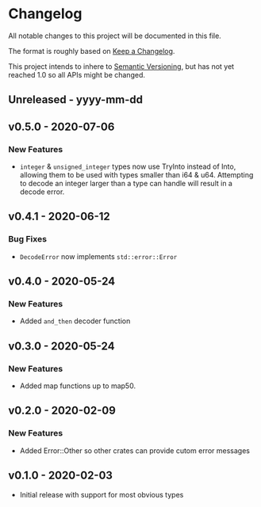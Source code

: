 # Changelog

All notable changes to this project will be documented in this file.

The format is roughly based on [Keep a
Changelog](http://keepachangelog.com/en/1.0.0/).

This project intends to inhere to [Semantic
Versioning](http://semver.org/spec/v2.0.0.html), but has not yet reached 1.0 so
all APIs might be changed.

## Unreleased - yyyy-mm-dd

## v0.5.0 - 2020-07-06

### New Features

- `integer` & `unsigned_integer` types now use TryInto instead of Into,
  allowing them to be used with types smaller than i64 & u64.  Attempting to
  decode an integer larger than a type can handle will result in a decode
  error.

## v0.4.1 - 2020-06-12

### Bug Fixes

- `DecodeError` now implements `std::error::Error`

## v0.4.0 - 2020-05-24

### New Features

- Added `and_then` decoder function

## v0.3.0 - 2020-05-24

### New Features

- Added map functions up to map50.

## v0.2.0 - 2020-02-09

### New Features

- Added Error::Other so other crates can provide cutom error messages

## v0.1.0 - 2020-02-03

- Initial release with support for most obvious types
